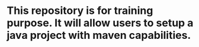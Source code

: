 # This repository is for training purpose. It will allow users to setup a java project with maven capabilities. 
